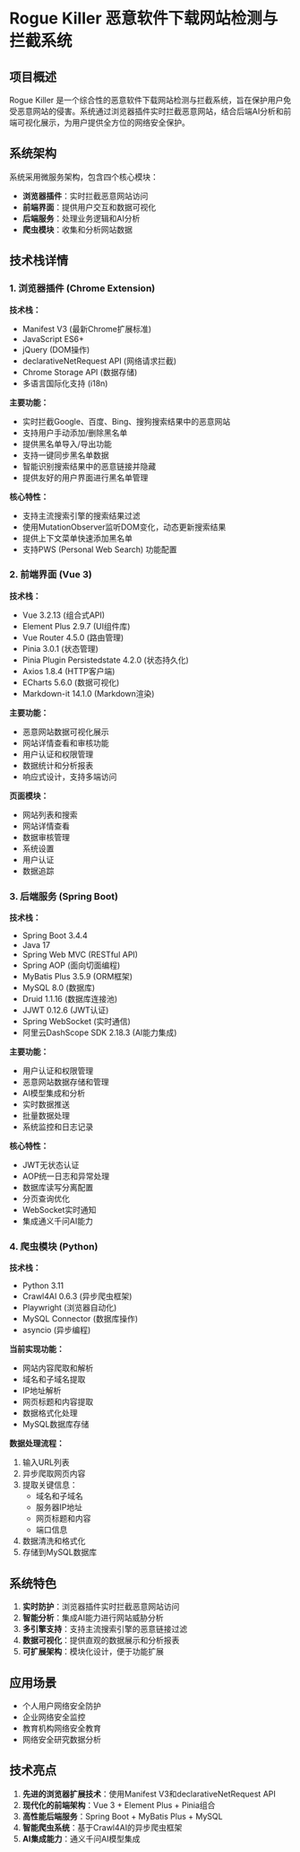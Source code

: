 # Rogue Killer 恶意软件下载网站检测与拦截系统

## 项目概述

Rogue Killer 是一个综合性的恶意软件下载网站检测与拦截系统，旨在保护用户免受恶意网站的侵害。系统通过浏览器插件实时拦截恶意网站，结合后端AI分析和前端可视化展示，为用户提供全方位的网络安全保护。

## 系统架构

系统采用微服务架构，包含四个核心模块：
- **浏览器插件**：实时拦截恶意网站访问
- **前端界面**：提供用户交互和数据可视化
- **后端服务**：处理业务逻辑和AI分析
- **爬虫模块**：收集和分析网站数据

## 技术栈详情

### 1. 浏览器插件 (Chrome Extension)

**技术栈：**
- Manifest V3 (最新Chrome扩展标准)
- JavaScript ES6+
- jQuery (DOM操作)
- declarativeNetRequest API (网络请求拦截)
- Chrome Storage API (数据存储)
- 多语言国际化支持 (i18n)

**主要功能：**
- 实时拦截Google、百度、Bing、搜狗搜索结果中的恶意网站
- 支持用户手动添加/删除黑名单
- 提供黑名单导入/导出功能
- 支持一键同步黑名单数据
- 智能识别搜索结果中的恶意链接并隐藏
- 提供友好的用户界面进行黑名单管理

**核心特性：**
- 支持主流搜索引擎的搜索结果过滤
- 使用MutationObserver监听DOM变化，动态更新搜索结果
- 提供上下文菜单快速添加黑名单
- 支持PWS (Personal Web Search) 功能配置

### 2. 前端界面 (Vue 3)

**技术栈：**
- Vue 3.2.13 (组合式API)
- Element Plus 2.9.7 (UI组件库)
- Vue Router 4.5.0 (路由管理)
- Pinia 3.0.1 (状态管理)
- Pinia Plugin Persistedstate 4.2.0 (状态持久化)
- Axios 1.8.4 (HTTP客户端)
- ECharts 5.6.0 (数据可视化)
- Markdown-it 14.1.0 (Markdown渲染)

**主要功能：**
- 恶意网站数据可视化展示
- 网站详情查看和审核功能
- 用户认证和权限管理
- 数据统计和分析报表
- 响应式设计，支持多端访问

**页面模块：**
- 网站列表和搜索
- 网站详情查看
- 数据审核管理
- 系统设置
- 用户认证
- 数据追踪

### 3. 后端服务 (Spring Boot)

**技术栈：**
- Spring Boot 3.4.4
- Java 17
- Spring Web MVC (RESTful API)
- Spring AOP (面向切面编程)
- MyBatis Plus 3.5.9 (ORM框架)
- MySQL 8.0 (数据库)
- Druid 1.1.16 (数据库连接池)
- JJWT 0.12.6 (JWT认证)
- Spring WebSocket (实时通信)
- 阿里云DashScope SDK 2.18.3 (AI能力集成)

**主要功能：**
- 用户认证和权限管理
- 恶意网站数据存储和管理
- AI模型集成和分析
- 实时数据推送
- 批量数据处理
- 系统监控和日志记录

**核心特性：**
- JWT无状态认证
- AOP统一日志和异常处理
- 数据库读写分离配置
- 分页查询优化
- WebSocket实时通知
- 集成通义千问AI能力

### 4. 爬虫模块 (Python)

**技术栈：**
- Python 3.11
- Crawl4AI 0.6.3 (异步爬虫框架)
- Playwright (浏览器自动化)
- MySQL Connector (数据库操作)
- asyncio (异步编程)

**当前实现功能：**
- 网站内容爬取和解析
- 域名和子域名提取
- IP地址解析
- 网页标题和内容提取
- 数据格式化处理
- MySQL数据库存储

**数据处理流程：**
1. 输入URL列表
2. 异步爬取网页内容
3. 提取关键信息：
   - 域名和子域名
   - 服务器IP地址
   - 网页标题和内容
   - 端口信息
4. 数据清洗和格式化
5. 存储到MySQL数据库

## 系统特色

1. **实时防护**：浏览器插件实时拦截恶意网站访问
2. **智能分析**：集成AI能力进行网站威胁分析
3. **多引擎支持**：支持主流搜索引擎的恶意链接过滤
4. **数据可视化**：提供直观的数据展示和分析报表
5. **可扩展架构**：模块化设计，便于功能扩展

## 应用场景

- 个人用户网络安全防护
- 企业网络安全监控
- 教育机构网络安全教育
- 网络安全研究数据分析

## 技术亮点

1. **先进的浏览器扩展技术**：使用Manifest V3和declarativeNetRequest API
2. **现代化的前端架构**：Vue 3 + Element Plus + Pinia组合
3. **高性能后端服务**：Spring Boot + MyBatis Plus + MySQL
4. **智能爬虫系统**：基于Crawl4AI的异步爬虫框架
5. **AI集成能力**：通义千问AI模型集成
